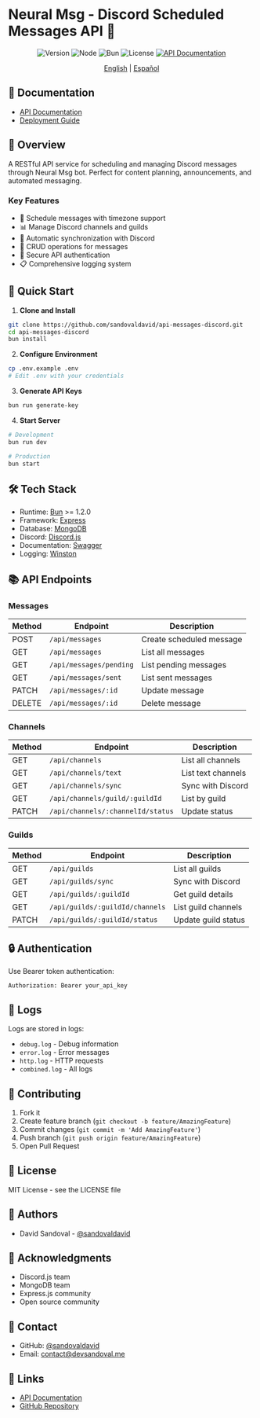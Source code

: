 # Neural Msg - Discord Scheduled Messages API 🤖

<div align="center">

![Version](https://img.shields.io/badge/version-1.0.0-blue.svg)
![Node](https://img.shields.io/badge/node-%3E%3D22.13.1-brightgreen)
![Bun](https://img.shields.io/badge/bun-%3E%3D1.2.0-orange)
![License](https://img.shields.io/badge/license-MIT-green)
[![API Documentation](https://img.shields.io/badge/API-Documentation-blue)](https://api-neural-msg.devprojects.tech/api-docs)

[English](README.en.md) | [Español](README.es.md)

</div>

## 📖 Documentation

- [API Documentation](https://api-neural-msg.devprojects.tech/api-docs)
- [Deployment Guide](docs/guides/deployment/deploy-heroku.en.md)

## 🌟 Overview

A RESTful API service for scheduling and managing Discord messages through Neural Msg bot. Perfect for content planning, announcements, and automated messaging.

### Key Features

- 📅 Schedule messages with timezone support
- 📊 Manage Discord channels and guilds
- 🔄 Automatic synchronization with Discord
- 📝 CRUD operations for messages
- 🔐 Secure API authentication
- 📋 Comprehensive logging system

## 🚀 Quick Start

1. **Clone and Install**

```bash
git clone https://github.com/sandovaldavid/api-messages-discord.git
cd api-messages-discord
bun install
```

2. **Configure Environment**

```bash
cp .env.example .env
# Edit .env with your credentials
```

3. **Generate API Keys**

```bash
bun run generate-key
```

4. **Start Server**

```bash
# Development
bun run dev

# Production
bun start
```

## 🛠️ Tech Stack

- Runtime: [Bun](https://bun.sh/) >= 1.2.0
- Framework: [Express](https://expressjs.com/)
- Database: [MongoDB](https://www.mongodb.com/)
- Discord: [Discord.js](https://discord.js.org/)
- Documentation: [Swagger](https://swagger.io/)
- Logging: [Winston](https://github.com/winstonjs/winston)

## 📚 API Endpoints

### Messages

| Method | Endpoint                | Description              |
| ------ | ----------------------- | ------------------------ |
| POST   | `/api/messages`         | Create scheduled message |
| GET    | `/api/messages`         | List all messages        |
| GET    | `/api/messages/pending` | List pending messages    |
| GET    | `/api/messages/sent`    | List sent messages       |
| PATCH  | `/api/messages/:id`     | Update message           |
| DELETE | `/api/messages/:id`     | Delete message           |

### Channels

| Method | Endpoint                          | Description        |
| ------ | --------------------------------- | ------------------ |
| GET    | `/api/channels`                   | List all channels  |
| GET    | `/api/channels/text`              | List text channels |
| GET    | `/api/channels/sync`              | Sync with Discord  |
| GET    | `/api/channels/guild/:guildId`    | List by guild      |
| PATCH  | `/api/channels/:channelId/status` | Update status      |

### Guilds

| Method | Endpoint                        | Description         |
| ------ | ------------------------------- | ------------------- |
| GET    | `/api/guilds`                   | List all guilds     |
| GET    | `/api/guilds/sync`              | Sync with Discord   |
| GET    | `/api/guilds/:guildId`          | Get guild details   |
| GET    | `/api/guilds/:guildId/channels` | List guild channels |
| PATCH  | `/api/guilds/:guildId/status`   | Update guild status |

## 🔒 Authentication

Use Bearer token authentication:

```http
Authorization: Bearer your_api_key
```

## 📝 Logs

Logs are stored in logs:

- `debug.log` - Debug information
- `error.log` - Error messages
- `http.log` - HTTP requests
- `combined.log` - All logs

## 🤝 Contributing

1. Fork it
2. Create feature branch (`git checkout -b feature/AmazingFeature`)
3. Commit changes (`git commit -m 'Add AmazingFeature'`)
4. Push branch (`git push origin feature/AmazingFeature`)
5. Open Pull Request

## 📄 License

MIT License - see the LICENSE file

## 👥 Authors

- David Sandoval - [@sandovaldavid](https://github.com/sandovaldavid)

## 🙏 Acknowledgments

- Discord.js team
- MongoDB team
- Express.js community
- Open source community

## 📱 Contact

- GitHub: [@sandovaldavid](https://github.com/sandovaldavid)
- Email: contact@devsandoval.me

## 🔗 Links

- [API Documentation](https://api-neural-msg.devprojects.tech/api-docs)
- [GitHub Repository](https://github.com/sandovaldavid/api-messages-discord)
